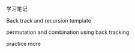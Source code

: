 学习笔记

Back track and recursion template

permutation and combination using back tracking

practice more
